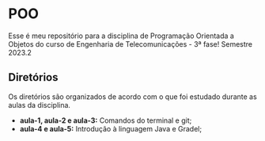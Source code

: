 # POO

Esse é meu repositório para a disciplina de Programação Orientada a Objetos do curso de Engenharia de Telecomunicações - 3ª fase! Semestre 2023.2

## Diretórios 

Os diretórios são organizados de acordo com o que foi estudado durante as aulas da disciplina.

- **aula-1, aula-2 e aula-3:** Comandos do terminal e git;
- **aula-4 e aula-5:** Introdução à linguagem Java e Gradel;